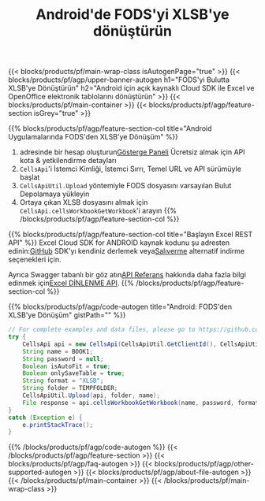 ﻿---
title:  Android'de FODS'yi XLSB'ye dönüştürün
description: Bulut API ve Açık Kaynak Android SDK ile Oluşturma, Düzenleme ve Dönüştürme gibi Excel Dosya Manipülasyon İşlemlerini Otomatikleştirin
url: /tr/android/conversion/fods-to-xlsb/
family: cells
platformtag: android
feature: conversion
informat: FODS
outformat: XLSB
platform: Android
otherformats: TSV ODS XLSM FODS XLTX SVG XLSX XLSB DIF TXT CSV XPS XML XLTM HTML MHTML 
---
{{< blocks/products/pf/main-wrap-class isAutogenPage="true" >}}
{{< blocks/products/pf/agp/upper-banner-autogen h1="FODS\'yi Bulutta XLSB\'ye Dönüştürün" h2="Android için açık kaynaklı Cloud SDK ile Excel ve OpenOffice elektronik tablolarını dönüştürün" >}}
{{< blocks/products/pf/main-container >}}
{{< blocks/products/pf/agp/feature-section isGrey="true" >}}

{{% blocks/products/pf/agp/feature-section-col title="Android Uygulamalarında FODS\'den XLSB\'ye Dönüşüm" %}}
1.  adresinde bir hesap oluşturun<a href="https://dashboard.aspose.cloud/">Gösterge Paneli</a> Ücretsiz almak için API kota & yetkilendirme detayları
1. ```CellsApi```'i İstemci Kimliği, İstemci Sırrı, Temel URL ve API sürümüyle başlat
1. ```CellsApiUtil.Upload``` yöntemiyle FODS dosyasını varsayılan Bulut Depolamaya yükleyin
1. Ortaya çıkan XLSB dosyasını almak için ```CellsApi.cellsWorkbookGetWorkbook```'i arayın
{{% /blocks/products/pf/agp/feature-section-col %}}

{{% blocks/products/pf/agp/feature-section-col title="Başlayın Excel REST API" %}}
 Excel Cloud SDK for ANDROID kaynak kodunu şu adresten edinin:[GitHub](https://github.com/aspose-cells-cloud/aspose-cells-cloud-android) SDK'yı kendiniz derlemek veya[Salıverme](https://releases.aspose.cloud/) alternatif indirme seçenekleri için.

 Ayrıca Swagger tabanlı bir göz atın[API Referans](https://apireference.aspose.cloud/cells/) hakkında daha fazla bilgi edinmek için[Excel DİNLENME API](https://products.aspose.cloud/cells/curl/).
{{% /blocks/products/pf/agp/feature-section-col %}}

{{% blocks/products/pf/agp/code-autogen title="Android: FODS\'den XLSB\'ye Dönüşüm" gistPath="" %}}
```java
// For complete examples and data files, please go to https://github.com/aspose-cells-cloud/aspose-cells-cloud-android/
try {
    CellsApi api = new CellsApi(CellsApiUtil.GetClientId(), CellsApiUtil.GetClientSecret(), CellsApiUtil.GetAPIVersion(), CellsApiUtil.GetBaseUrl());
    String name = BOOK1;
    String password = null;
    Boolean isAutoFit = true;
    Boolean onlySaveTable = true;
    String format = "XLSB";
    String folder = TEMPFOLDER;
    CellsApiUtil.Upload(api, folder, name);
    File response = api.cellsWorkbookGetWorkbook(name, password, format, isAutoFit, onlySaveTable, folder, null, null);
}
catch (Exception e) {
    e.printStackTrace();
}
```
{{% /blocks/products/pf/agp/code-autogen %}}
{{< /blocks/products/pf/agp/feature-section >}}
{{< blocks/products/pf/agp/faq-autogen >}}
{{< blocks/products/pf/agp/other-supported-autogen >}}
{{< blocks/products/pf/agp/about-file-autogen >}}
{{< /blocks/products/pf/main-container >}}
{{< /blocks/products/pf/main-wrap-class >}}